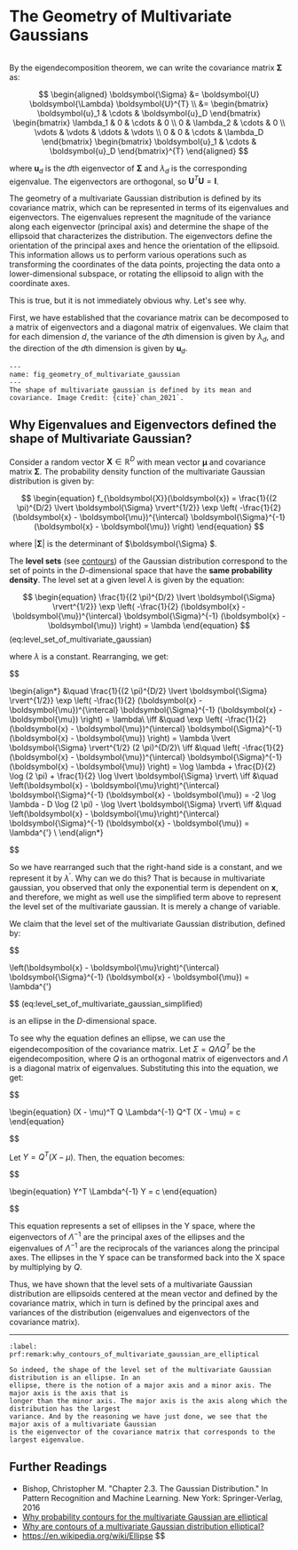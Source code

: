 # The Geometry of Multivariate Gaussians

```{contents}
```

By the eigendecomposition theorem, we can write the covariance matrix
$\boldsymbol{\Sigma}$ as:

$$
\begin{aligned}
\boldsymbol{\Sigma} &= \boldsymbol{U} \boldsymbol{\Lambda} \boldsymbol{U}^{T} \\
&= \begin{bmatrix} \boldsymbol{u}_1 & \cdots & \boldsymbol{u}_D \end{bmatrix} \begin{bmatrix} \lambda_1 & 0 & \cdots & 0 \\ 0 & \lambda_2 & \cdots & 0 \\ \vdots & \vdots & \ddots & \vdots \\ 0 & 0 & \cdots & \lambda_D \end{bmatrix} \begin{bmatrix} \boldsymbol{u}_1 & \cdots & \boldsymbol{u}_D \end{bmatrix}^{T}
\end{aligned}
$$

where $\boldsymbol{u}_d$ is the $d$th eigenvector of $\boldsymbol{\Sigma}$ and
$\lambda_d$ is the corresponding eigenvalue. The eigenvectors are orthogonal, so
$\boldsymbol{U}^{T} \boldsymbol{U} = \boldsymbol{I}$.

The geometry of a multivariate Gaussian distribution is defined by its
covariance matrix, which can be represented in terms of its eigenvalues and
eigenvectors. The eigenvalues represent the magnitude of the variance along each
eigenvector (principal axis) and determine the shape of the ellipsoid that
characterizes the distribution. The eigenvectors define the orientation of the
principal axes and hence the orientation of the ellipsoid. This information
allows us to perform various operations such as transforming the coordinates of
the data points, projecting the data onto a lower-dimensional subspace, or
rotating the ellipsoid to align with the coordinate axes.

This is true, but it is not immediately obvious why. Let's see why.

First, we have established that the covariance matrix can be decomposed to a
matrix of eigenvectors and a diagonal matrix of eigenvalues. We claim that for
each dimension $d$, the variance of the $d$th dimension is given by $\lambda_d$,
and the direction of the $d$th dimension is given by $\boldsymbol{u}_d$.

```{figure} ../assets/chan_fig5.18.png
---
name: fig_geometry_of_multivariate_gaussian
---
The shape of multivariate gaussian is defined by its mean and covariance. Image Credit: {cite}`chan_2021`.
```

## Why Eigenvalues and Eigenvectors defined the shape of Multivariate Gaussian?

Consider a random vector $\mathbf{X} \in \mathbb{R}^D$ with mean vector
$\boldsymbol{\mu}$ and covariance matrix $\boldsymbol{\Sigma}$. The probability
density function of the multivariate Gaussian distribution is given by:

$$
\begin{equation}
f_{\boldsymbol{X}}(\boldsymbol{x}) = \frac{1}{(2 \pi)^{D/2} \lvert \boldsymbol{\Sigma} \rvert^{1/2}} \exp \left( -\frac{1}{2} (\boldsymbol{x} - \boldsymbol{\mu})^{\intercal} \boldsymbol{\Sigma}^{-1} (\boldsymbol{x} - \boldsymbol{\mu}) \right)
\end{equation}
$$

where $|\boldsymbol{\Sigma}|$ is the determinant of $\boldsymbol{\Sigma} $.

The **level sets** (see
[contours](../../01_mathematical_preliminaries/03_contours.ipynb)) of the
Gaussian distribution correspond to the set of points in the $D$-dimensional
space that have the **same probability density**. The level set at a given level
$\lambda$ is given by the equation:

$$
\begin{equation}
\frac{1}{(2 \pi)^{D/2} \lvert \boldsymbol{\Sigma} \rvert^{1/2}} \exp \left( -\frac{1}{2} (\boldsymbol{x} - \boldsymbol{\mu})^{\intercal} \boldsymbol{\Sigma}^{-1} (\boldsymbol{x} - \boldsymbol{\mu}) \right) = \lambda
\end{equation}
$$ (eq:level_set_of_multivariate_gaussian)

where $\lambda$ is a constant. Rearranging, we get:


$$

\begin{align*} &\quad \frac{1}{(2 \pi)^{D/2} \lvert \boldsymbol{\Sigma}
\rvert^{1/2}} \exp \left( -\frac{1}{2} (\boldsymbol{x} -
\boldsymbol{\mu})^{\intercal} \boldsymbol{\Sigma}^{-1} (\boldsymbol{x} -
\boldsymbol{\mu}) \right) = \lambda\\ \iff &\quad \exp \left( -\frac{1}{2}
(\boldsymbol{x} - \boldsymbol{\mu})^{\intercal} \boldsymbol{\Sigma}^{-1}
(\boldsymbol{x} - \boldsymbol{\mu}) \right) = \lambda \lvert \boldsymbol{\Sigma}
\rvert^{1/2} (2 \pi)^{D/2}\\ \iff &\quad \left( -\frac{1}{2} (\boldsymbol{x} -
\boldsymbol{\mu})^{\intercal} \boldsymbol{\Sigma}^{-1} (\boldsymbol{x} -
\boldsymbol{\mu}) \right) = \log \lambda + \frac{D}{2} \log (2 \pi) +
\frac{1}{2} \log \lvert \boldsymbol{\Sigma} \rvert\\ \iff &\quad
\left(\boldsymbol{x} - \boldsymbol{\mu}\right)^{\intercal}
\boldsymbol{\Sigma}^{-1} (\boldsymbol{x} - \boldsymbol{\mu}) = -2 \log \lambda -
D \log (2 \pi) - \log \lvert \boldsymbol{\Sigma} \rvert\\ \iff &\quad
\left(\boldsymbol{x} - \boldsymbol{\mu}\right)^{\intercal}
\boldsymbol{\Sigma}^{-1} (\boldsymbol{x} - \boldsymbol{\mu}) = \lambda^{'} \\
\end{align*}

$$

So we have rearranged such that the right-hand side is a constant, and we represent it by $\lambda^{'}$. Why can we do this?
That is because in multivariate gaussian, you observed that only the exponential term is dependent on $\boldsymbol{x}$, and
therefore, we might as well use the simplified term above to represent the level set of the multivariate gaussian. It is
merely a change of variable.

We claim that the level set of the multivariate Gaussian distribution, defined by:


$$

\left(\boldsymbol{x} - \boldsymbol{\mu}\right)^{\intercal}
\boldsymbol{\Sigma}^{-1} (\boldsymbol{x} - \boldsymbol{\mu}) = \lambda^{'}

$$
(eq:level_set_of_multivariate_gaussian_simplified)

is an ellipse in the $D$-dimensional space.

To see why the equation defines an ellipse, we can use the eigendecomposition of the covariance matrix. Let $\Sigma = Q \Lambda Q^T$ be the eigendecomposition, where $Q$ is an orthogonal matrix of eigenvectors and $\Lambda$ is a diagonal matrix of eigenvalues. Substituting this into the equation, we get:


$$

\begin{equation} (X - \mu)^T Q \Lambda^{-1} Q^T (X - \mu) = c \end{equation}

$$

Let $Y = Q^T (X - \mu)$. Then, the equation becomes:


$$

\begin{equation} Y^T \Lambda^{-1} Y = c \end{equation}

$$

This equation represents a set of ellipses in the Y space, where the eigenvectors of $\Lambda^{-1}$ are the principal axes of the ellipses and the eigenvalues of $\Lambda^{-1}$ are the reciprocals of the variances along the principal axes. The ellipses in the Y space can be transformed back into the X space by multiplying by $Q$.

Thus, we have shown that the level sets of a multivariate Gaussian distribution are ellipsoids centered at the mean vector and defined by the covariance matrix, which
in turn is defined by the principal axes and variances of the distribution (eigenvalues and eigenvectors of the covariance matrix).

---

```{prf:remark} Remark
:label: prf:remark:why_contours_of_multivariate_gaussian_are_elliptical

So indeed, the shape of the level set of the multivariate Gaussian distribution is an ellipse. In an
ellipse, there is the notion of a major axis and a minor axis. The major axis is the axis that is
longer than the minor axis. The major axis is the axis along which the distribution has the largest
variance. And by the reasoning we have just done, we see that the major axis of a multivariate Gaussian
is the eigenvector of the covariance matrix that corresponds to the largest eigenvalue.
```

## Further Readings

- Bishop, Christopher M. "Chapter 2.3. The Gaussian Distribution." In Pattern Recognition and Machine Learning. New York: Springer-Verlag, 2016
- [Why probability contours for the multivariate Gaussian are elliptical](https://www.michaelchughes.com/blog/2013/01/why-contours-for-multivariate-gaussian-are-elliptical/#:~:text=Every%202D%20Gaussian%20concentrates%20its,a%20particular%20form%3A%20an%20ellipse.)
- [Why are contours of a multivariate Gaussian distribution elliptical?](https://stats.stackexchange.com/questions/326334/why-are-contours-of-a-multivariate-gaussian-distribution-elliptical)
- https://en.wikipedia.org/wiki/Ellipse
$$
